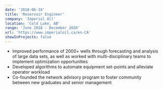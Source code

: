 ```yaml
---
date: '2018-06-18'
title: 'Reservoir Engineer'
company: 'Imperial Oil'
location: 'Cold Lake, AB'
range: 'June 2018 - December 2020'
url: 'https://www.imperialoil.ca/en-CA'
showInProjects: false
---
```


- Improved performance of 2000+ wells through forecasting and analysis of large data sets, as well as worked with multi-disciplinary teams to implement optimization opportunities
- Developed algorithms to automate equipment set-points and alleviate operator workload
- Co-founded the network advisory program to foster community between new graduates and senior management

